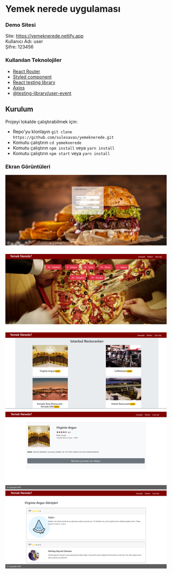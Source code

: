 
# Yemek nerede uygulaması

### Demo Sitesi
 Site: https://yemeknerede.netlify.app<br />
 Kullanıcı Adı: user<br />
 Şifre: 123456<br />


### Kullanılan Teknolojiler

- [React Router](https://www.npmjs.com/package/react-router)
- [Styled component](https://www.npmjs.com/package/styled-components)
- [React testing library](https://www.npmjs.com/package/@testing-library/react)
- [Axios](https://www.npmjs.com/package/axios)
- [@testing-library/user-event](https://www.npmjs.com/package/@testing-library/user-event)

## Kurulum

Projeyi lokalde çalıştırabilmek için: 

* Repo'yu klonlayın `git clone https://github.com/sulesavas/yemeknerede.git`
* Komutu çalıştırın `cd yemeknerede`
* Komutu çalıştırın `npm install` veya `yarn install`
* Komutu çalıştırın `npm start` veya `yarn install` 


### Ekran Görüntüleri

<div align="center">
  <img width="600" src="/screenshots/giris.jpg">
</div>
<div align="center">
  <img width="600" src="/screenshots/anasayfa.jpg">
</div>
<div align="center">
  <img width="600" src="/screenshots/restoran.jpg">
</div>
<div align="center">
  <img width="600" src="/screenshots/restoran-detay.png">
</div>
<div align="center">
  <img width="600" src="/screenshots/yorumlar.png">
</div>

